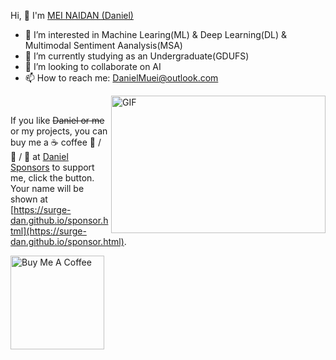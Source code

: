 Hi, 👋  I'm <a href="https://surge-dan.github.io/" target="_blank">MEI NAIDAN (Daniel)</a> 
- 👀 I’m interested in Machine Learing(ML) & Deep Learning(DL) & Multimodal Sentiment Aanalysis(MSA)
- 🌱 I’m currently studying as an Undergraduate(GDUFS)
- 💞️ I’m looking to collaborate on AI
- 📫 How to reach me: DanielMuei@outlook.com

<!---
Surge-Dan/Surge-Dan is a ✨ special ✨ repository because its `README.md` (this file) appears on your GitHub profile.
You can click the Preview link to take a look at your changes.
--->

<img align="right" alt="GIF" src="https://github.com/abhisheknaiidu/abhisheknaiidu/blob/master/code.gif?raw=true" width="343" height="220" title="Do what you like, and do it best!"> &nbsp;&nbsp;&nbsp;&nbsp;


<!--END_SECTION:waka-->

If you like ~~Daniel or me~~ or my projects, you can buy me a ☕ coffee 🍉 / 🍦 / 🍰 at [Daniel Sponsors](https://surge-dan.github.io/sponsor.html) to support me, click the button. Your name will be shown at [https://surge-dan.github.io/sponsor.html](https://surge-dan.github.io/sponsor.html).

<!--START_SECTION:sponsors-->
<a href="https://surge-dan.github.io/sponsor.html" target="_blank"><img src="https://cdn.buymeacoffee.com/buttons/v2/default-red.png" alt="Buy Me A Coffee" width="150" ></a>
